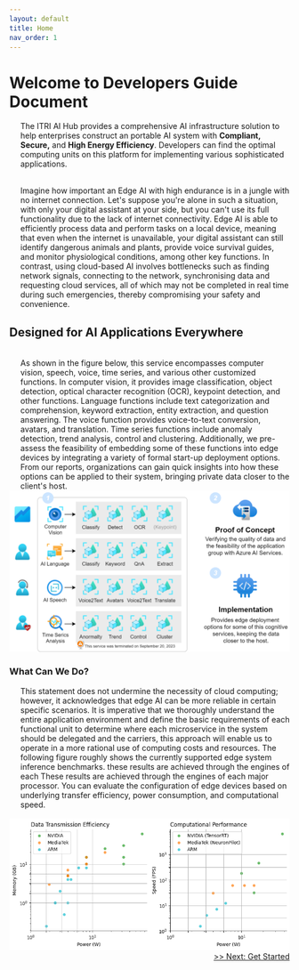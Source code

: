 ```yaml
---
layout: default
title: Home
nav_order: 1
---
```


# Welcome to Developers Guide Document

<p>
<div style="margin-left: 20px;">
The ITRI AI Hub provides a comprehensive AI infrastructure solution to help enterprises construct an portable AI system with <b>Compliant, Secure,</b> and <b>High Energy Efficiency</b>. Developers can find the optimal computing units on this platform for implementing various sophisticated applications.
</div>
</p>



<div style="margin-left: 20px;">
<br>Imagine how important an Edge AI with high endurance is in a jungle with no internet connection. Let's suppose you're alone in such a situation, with only your digital assistant at your side, but you can't use its full functionality due to the lack of internet connectivity. Edge AI is able to efficiently process data and perform tasks on a local device, meaning that even when the internet is unavailable, your digital assistant can still identify dangerous animals and plants, provide voice survival guides, and monitor physiological conditions, among other key functions. In contrast, using cloud-based AI involves bottlenecks such as finding network signals, connecting to the network, synchronising data and requesting cloud services, all of which may not be completed in real time during such emergencies, thereby compromising your safety and convenience.
</div>

## **Designed for AI Applications Everywhere**

<div style="margin-left: 20px;">
<br>As shown in the figure below, this service encompasses computer vision, speech, voice, time series, and various other customized functions. In computer vision, it provides image classification, object detection, optical character recognition (OCR), keypoint detection, and other functions. Language functions include text categorization and comprehension, keyword extraction, entity extraction, and question answering. The voice function provides voice-to-text conversion, avatars, and translation. Time series functions include anomaly detection, trend analysis, control and clustering. Additionally, we pre-assess the feasibility of embedding some of these functions into edge devices by integrating a variety of formal start-up deployment options. From our reports, organizations can gain quick insights into how these options can be applied to their system, bringing private data closer to the client's host.
</div>

<div align="center"><img src="./assets/images/framework.png" width="640"/></div>

### **What Can We Do?**

<div style="margin-left: 20px;">
This statement does not undermine the necessity of cloud computing; however, it acknowledges that edge AI can be more reliable in certain specific scenarios. It is imperative that we thoroughly understand the entire application environment and define the basic requirements of each functional unit to determine where each microservice in the system should be delegated and the carriers, this approach will enable us to operate in a more rational use of computing costs and resources. The following figure roughly shows the currently supported edge system inference benchmarks. these results are achieved through the engines of each These results are achieved through the engines of each major processor. You can evaluate the configuration of edge devices based on underlying transfer efficiency, power consumption, and computational speed.
</div><br>

<div align="center"><img src="./assets/images/metric.png" width="900"/></div>

<div align="right"><a href="https://r300-ai.github.io/ITRI-AI-Hub/docs/pages/get-started.html"> >> Next: Get Started</a></div>

